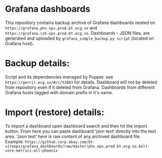 # Grafana dashboards

This repository contains backup archive of Grafana dashboards nested on 
```https://grafana.phx.ops.prod.bt.ecg.so``` and ```https://grafana.ix5.ops.prod.bt.ecg.so```.
Dashboards - JSON files, are generated and uploaded by ```grafana_simple_backup.py script``` (located on Grafana host).

# Backup details:
Script and its dependencies managed by Puppet: see ```https://gerrit.ecg.so/#/c/53883``` for details.
Dashboard will not be deleted from repository even if it deleted from Grafana.
Dashboards from different Grafana hosts tagged with domain prefix in it's name.

# Import (restore) details:
To import a dashboard open dashboard search and then hit the import button.
From here you can paste dashboard 'json text' directly into the text area.
'Json text' here is raw content of any archived dashboard file.
Example: 
```https://github.corp.ebay.com/bt-siteops/grafana_dashboards/raw/master/phx.ops.prod.bt.ecg.so.bolt-core-metrics-all-phoenix```

